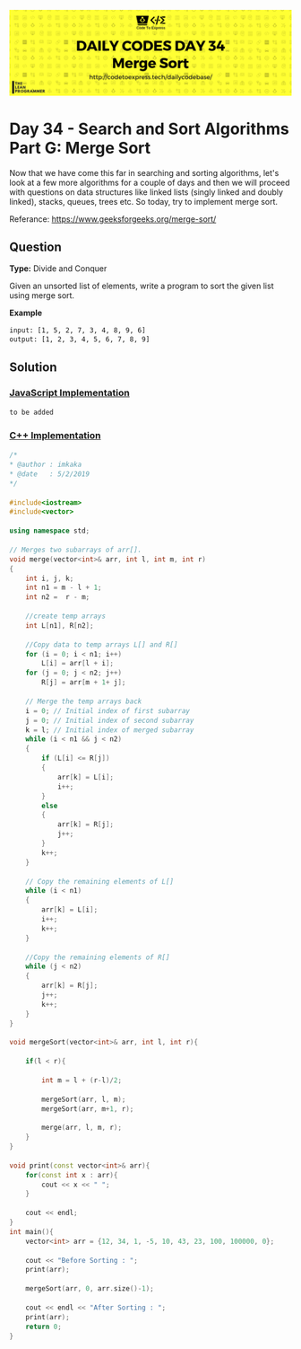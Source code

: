 ![cover](./cover.png)

# Day 34 - Search and Sort Algorithms Part G: Merge Sort

Now that we have come this far in searching and sorting algorithms, let's look at a few more algorithms for a couple of days and then we will proceed with questions on data structures like linked lists (singly linked and doubly linked), stacks, queues, trees etc. So today, try to implement merge sort.

Referance: https://www.geeksforgeeks.org/merge-sort/

## Question

**Type:** Divide and Conquer

Given an unsorted list of elements, write a program to sort the given list using merge sort.

**Example**

```
input: [1, 5, 2, 7, 3, 4, 8, 9, 6]
output: [1, 2, 3, 4, 5, 6, 7, 8, 9]
```

## Solution

### [JavaScript Implementation](./JavaScript/mergeSort.js)

```js
to be added
```

### [C++ Implementation](./C++/mergeSort.cpp)

```cpp
/*
* @author : imkaka
* @date   : 5/2/2019
*/

#include<iostream>
#include<vector>

using namespace std;

// Merges two subarrays of arr[].
void merge(vector<int>& arr, int l, int m, int r)
{
    int i, j, k;
    int n1 = m - l + 1;
    int n2 =  r - m;

    //create temp arrays
    int L[n1], R[n2];

    //Copy data to temp arrays L[] and R[]
    for (i = 0; i < n1; i++)
        L[i] = arr[l + i];
    for (j = 0; j < n2; j++)
        R[j] = arr[m + 1+ j];

    // Merge the temp arrays back
    i = 0; // Initial index of first subarray
    j = 0; // Initial index of second subarray
    k = l; // Initial index of merged subarray
    while (i < n1 && j < n2)
    {
        if (L[i] <= R[j])
        {
            arr[k] = L[i];
            i++;
        }
        else
        {
            arr[k] = R[j];
            j++;
        }
        k++;
    }

    // Copy the remaining elements of L[]
    while (i < n1)
    {
        arr[k] = L[i];
        i++;
        k++;
    }

    //Copy the remaining elements of R[]
    while (j < n2)
    {
        arr[k] = R[j];
        j++;
        k++;
    }
}

void mergeSort(vector<int>& arr, int l, int r){

    if(l < r){

        int m = l + (r-l)/2;

        mergeSort(arr, l, m);
        mergeSort(arr, m+1, r);

        merge(arr, l, m, r);
    }
}

void print(const vector<int>& arr){
    for(const int x : arr){
        cout << x << " ";
    }

    cout << endl;
}
int main(){
    vector<int> arr = {12, 34, 1, -5, 10, 43, 23, 100, 100000, 0};

    cout << "Before Sorting : ";
    print(arr);

    mergeSort(arr, 0, arr.size()-1);

    cout << endl << "After Sorting : ";
    print(arr);
    return 0;
}
```
